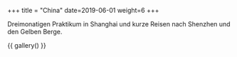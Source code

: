 +++
title = "China"
date=2019-06-01
weight=6
+++

Dreimonatigen Praktikum in Shanghai und kurze Reisen nach Shenzhen und den Gelben Berge.

{{ gallery() }}
